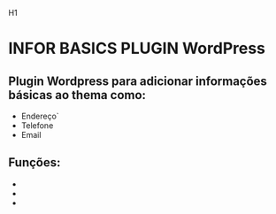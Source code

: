 H1
# INFOR BASICS PLUGIN WordPress
## Plugin Wordpress para adicionar informações básicas ao thema como: 
* Endereço`
* Telefone
* Email

## Funções:
* <?php endereco_empresa();?>
* <?php telefone_empresa();?>
* <?php email_empresa();?>
